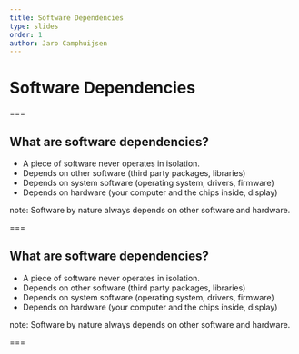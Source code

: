 ```yaml
---
title: Software Dependencies
type: slides
order: 1
author: Jaro Camphuijsen
---
```


<!-- .slide: data-state="title" -->

# Software Dependencies

===

<!-- .slide: data-state="standard" -->

## What are software dependencies?

- A piece of software never operates in isolation. 
- Depends on other software (third party packages, libraries)
- Depends on system software (operating system, drivers, firmware)
- Depends on hardware (your computer and the chips inside, display)

note:
Software by nature always depends on other software and hardware. 

===

<!-- .slide: data-state="standard" -->

## What are software dependencies?

- A piece of software never operates in isolation. 
- Depends on other software (third party packages, libraries)
- Depends on system software (operating system, drivers, firmware)
- Depends on hardware (your computer and the chips inside, display)

note:
Software by nature always depends on other software and hardware. 

===
